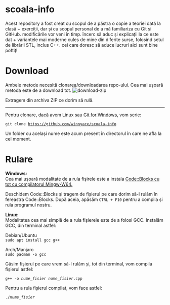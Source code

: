 # scoala-info

Acest repository a fost creat cu scopul de a păstra o copie a teoriei dată la clasă + exerciții, dar și cu scopul personal de a mă familiariza cu Git și GitHub.
modificările vor veni în timp. încerc să aduc și explicații la ce este dat + variantele mai moderne cules de mine din diferite surse, folosind setul de librării STL, inclus C++. cei care doresc să aduce lucruri aici sunt bine poftiț! 

# Download

Ambele metode necesită clonarea/downloadarea repo-ului. Cea mai ușoară metoda este de a download tot. ![download-zip](https://i.imgur.com/ueG1Sz6.png)

Extragem din archiva ZIP ce dorim să rulă.

---

Pentru clonare, dacă avem Linux sau [Git for Windows](https://gitforwindows.org/), vom scrie:

<code>git clone https://github.com/winnyace/scoala-info</code>

Un folder cu același nume este acum present în directorul în care ne afla la cel moment. 

# Rulare

**Windows:**\
Cea mai ușoară modalitate de a rula fișirele este a instala [Code::Blocks cu tot cu compilatorul Mingw-W64.](https://www.fosshub.com/Code-Blocks.html?dwl=codeblocks-20.03mingw-setup.exe)

Deschidem Code::Blocks și tragem de fișierul pe care dorim să-l rulăm în fereastra Code::Blocks. După aceia, apăsăm <code>CTRL + F10</code> pentru a compila și rula programul nostru.

**Linux:**\
Modalitatea cea mai simplă de a rula fișierele este de a folosi GCC. Instalăm GCC, din terminal astfel:<br>

Debian/Ubuntu
\
<code>sudo apt install gcc g++</code>

Arch/Manjaro
\
<code>sudo pacman -S gcc</code>

Găsim fișierul pe care vrem să-l rulăm și, tot din terminal, vom compila fișierul astfel:

<code>g++ -o *nume_fisier* *nume_fisier*.cpp</code>

Pentru a rula fișierul compilat, vom face astfel:

<code>./*nume_fisier*</code>
